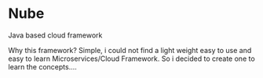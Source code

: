 Nube
====

Java based cloud framework


Why this framework? Simple, i could not find a light weight easy to use and easy to learn Microservices/Cloud Framework.
So i decided to create one to learn the concepts....
